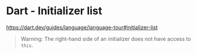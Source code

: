 # Dart - Initializer list

<https://dart.dev/guides/language/language-tour#initializer-list>

> Warning: The right-hand side of an initializer does not have access to `this`.
